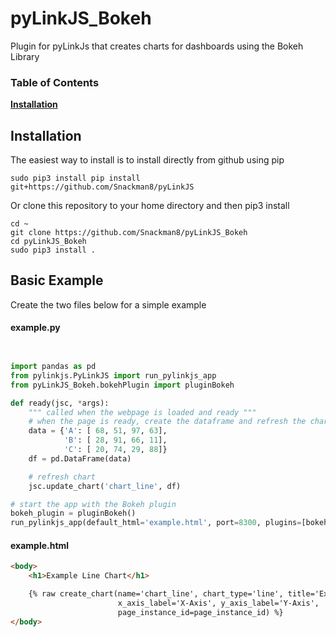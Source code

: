 # pyLinkJS_Bokeh
Plugin for pyLinkJs that creates charts for dashboards using the Bokeh Library

### Table of Contents
**[Installation](#installation)**<br>


## Installation

The easiest way to install is to install directly from github using pip
```
sudo pip3 install pip install git+https://github.com/Snackman8/pyLinkJS
```

Or clone this repository to your home directory and then pip3 install
```
cd ~
git clone https://github.com/Snackman8/pyLinkJS_Bokeh
cd pyLinkJS_Bokeh
sudo pip3 install .
```

## Basic Example

Create the two files below for a simple example

#### example.py
```python


import pandas as pd
from pylinkjs.PyLinkJS import run_pylinkjs_app
from pyLinkJS_Bokeh.bokehPlugin import pluginBokeh

def ready(jsc, *args):
    """ called when the webpage is loaded and ready """
    # when the page is ready, create the dataframe and refresh the chart
    data = {'A': [ 68, 51, 97, 63],
            'B': [ 28, 91, 66, 11],
            'C': [ 20, 74, 29, 88]}    
    df = pd.DataFrame(data)

    # refresh chart
    jsc.update_chart('chart_line', df)

# start the app with the Bokeh plugin
bokeh_plugin = pluginBokeh()
run_pylinkjs_app(default_html='example.html', port=8300, plugins=[bokeh_plugin])
```

#### example.html
```html
<body>
    <h1>Example Line Chart</h1>

    {% raw create_chart(name='chart_line', chart_type='line', title='Example Line chart', width=600, height=400, 
                        x_axis_label='X-Axis', y_axis_label='Y-Axis',
                        page_instance_id=page_instance_id) %}
</body>
```
